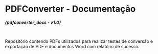 # PDFConverter - Documentação
***(pdfconverter_docs - v1.0)***

<br>

Repositório contendo PDFs utilizados para realizar testes de conversão e exportação de PDF e documentos Word com relatório de sucesso.